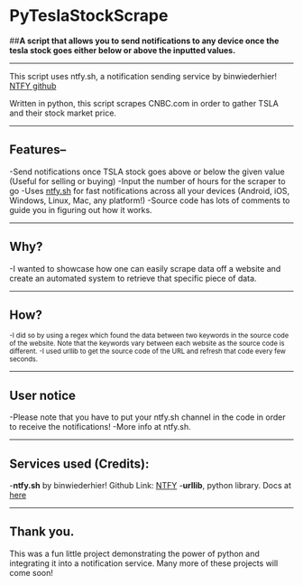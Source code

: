 # PyTeslaStockScrape
##**A script that allows you to send notifications to any device once the tesla stock goes either below or above the inputted values.**
____________________________________________________________________________

This script uses ntfy.sh, a notification sending service by binwiederhier! [NTFY github](https://github.com/binwiederhier/ntfy)

Written in python, this script scrapes CNBC.com in order to gather TSLA and their stock market price.
____________________________________________________________________________
## **Features–**
-Send notifications once TSLA stock goes above or below the given value (Useful for selling or buying)
-Input the number of hours for the scraper to go
-Uses [ntfy.sh](https://ntfy.sh) for fast notifications across all your devices (Android, iOS, Windows, Linux, Mac, any platform!)
-Source code has lots of comments to guide you in figuring out how it works.
____________________________________________________________________________
## **Why?**
-I wanted to showcase how one can easily scrape data off a website and create an automated system to retrieve that specific piece of data.</sub>
____________________________________________________________________________
## **How?**
<sub>-I did so by using a regex which found the data between two keywords in the source code of the website. Note that the keywords vary between each website as the source code is different.
-I used urllib to get the source code of the URL and refresh that code every few seconds.
____________________________________________________________________________
## **User notice**
-Please note that you have to put your ntfy.sh channel in the code in order to receive the notifications!
-More info at ntfy.sh.
____________________________________________________________________________
## **Services used (Credits):**
-**ntfy.sh** by binwiederhier! Github Link: [NTFY](https://github.com/binwiederhier/ntfy)
-**urllib**, python library. Docs at [here](https://docs.python.org/3/library/urllib.html)
____________________________________________________________________________
## **Thank you.**
This was a fun little project demonstrating the power of python and integrating it into a notification service. Many more of these projects will come soon!

